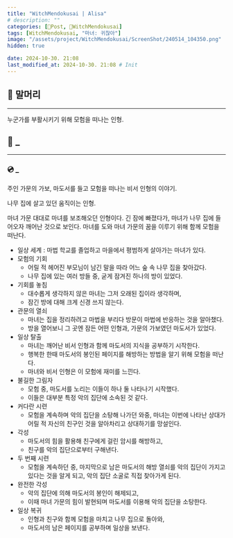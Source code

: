 ```yaml
---
title: "WitchMendokusai | Alisa"
# description: ""
categories: [📀Post, 🥥WitchMendokusai]
tags: [WitchMendokusai, "마녀: 귀찮아"]
image: "/assets/project/WitchMendokusai/ScreenShot/240514_104350.png"
hidden: true

date: 2024-10-30. 21:08
last_modified_at: 2024-10-30. 21:08 # Init
---
```


## 📀 말머리

---

누군가를 부활시키기 위해 모험을 떠나는 인형.  

## 📀 _

---

### 💿 _

주인 가문의 가보, 마도서를 들고 모험을 떠나는 비서 인형의 이야기.

나무 집에 살고 있던 움직이는 인형.

마녀 가문 대대로 마녀를 보조해오던 인형이다.
긴 잠에 빠졌다가, 마녀가 나무 집에 들어오자 깨어난 것으로 보인다.
마녀를 도와 마녀 가문의 꿈을 이루기 위해 함께 모험을 떠난다.

- 일상 세계 : 마법 학교를 졸업하고 마을에서 평범하게 살아가는 마녀가 있다.
- 모험의 기회
  - 어릴 적 헤어진 부모님이 남긴 말을 따라 어느 숲 속 나무 집을 찾아갔다.
  - 나무 집에 있는 여러 방들 중, 굳게 잠겨진 하나의 방이 있었다.
- 기회를 놓침
  - 대수롭게 생각하지 않은 마녀는 그저 오래된 집이라 생각하며,
  - 잠긴 방에 대해 크게 신경 쓰지 않는다.
- 관문의 열쇠
  - 마녀는 집을 정리하려고 마법을 부리다 방문이 마법에 반응하는 것을 알아챘다.
  - 방을 열어보니 그 곳엔 잠든 어떤 인형과, 가문의 가보였던 마도서가 있었다.
- 일상 탈출
  - 마녀는 깨어난 비서 인형과 함께 마도서의 지식을 공부하기 시작한다.
  - 행복한 한때 마도서의 봉인된 페이지를 해방하는 방법을 알기 위해 모험을 떠난다.
  - 마녀와 비서 인형은 이 모험에 재미를 느낀다.
- 불길한 그림자
  - 모험 중, 마도서를 노리는 이들이 하나 둘 나타나기 시작했다.
  - 이들은 대부분 특정 악의 집단에 소속된 것 같다.
- 커다란 시련
  - 모험을 계속하며 악의 집단을 소탕해 나가던 와중, 마녀는 이번에 나타난 상대가 어릴 적 자신의 친구인 것을 알아차리고 상대하기를 망설인다.
- 각성
  - 마도서의 힘을 활용해 친구에게 걸린 암시를 해방하고,
  - 친구를 악의 집단으로부터 구해낸다.
- 두 번째 시련
  - 모험을 계속하던 중, 마지막으로 남은 마도서의 해방 열쇠를 악의 집단이 가지고 있다는 것을 알게 되고, 악의 집단 소굴로 직접 찾아가게 된다.
- 완전한 각성
  - 악의 집단에 의해 마도서의 봉인이 해제되고,
  - 이때 마녀 가문의 힘이 발현되며 마도서를 이용해 악의 집단을 소탕한다.
- 일상 복귀
  - 인형과 친구와 함께 모험을 마치고 나무 집으로 돌아와,
  - 마도서의 남은 페이지를 공부하며 일상을 보낸다.
